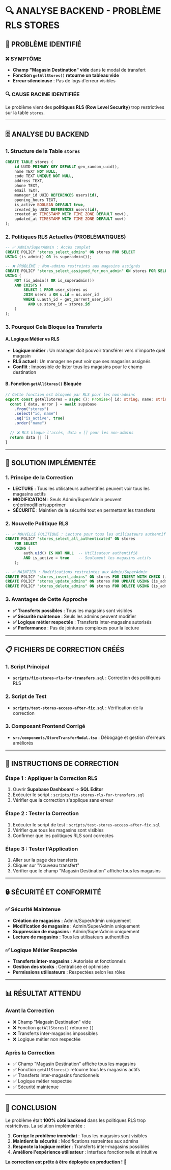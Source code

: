 # 🔍 ANALYSE BACKEND - PROBLÈME RLS STORES

## 🎯 PROBLÈME IDENTIFIÉ

### **❌ SYMPTÔME**
- **Champ "Magasin Destination" vide** dans le modal de transfert
- **Fonction `getAllStores()` retourne un tableau vide**
- **Erreur silencieuse** : Pas de logs d'erreur visibles

### **🔍 CAUSE RACINE IDENTIFIÉE**
Le problème vient des **politiques RLS (Row Level Security)** trop restrictives sur la table `stores`.

---

## 🗄️ ANALYSE DU BACKEND

### **1. Structure de la Table `stores`**
```sql
CREATE TABLE stores (
    id UUID PRIMARY KEY DEFAULT gen_random_uuid(),
    name TEXT NOT NULL,
    code TEXT UNIQUE NOT NULL,
    address TEXT,
    phone TEXT,
    email TEXT,
    manager_id UUID REFERENCES users(id),
    opening_hours TEXT,
    is_active BOOLEAN DEFAULT true,
    created_by UUID REFERENCES users(id),
    created_at TIMESTAMP WITH TIME ZONE DEFAULT now(),
    updated_at TIMESTAMP WITH TIME ZONE DEFAULT now()
);
```

### **2. Politiques RLS Actuelles (PROBLÉMATIQUES)**
```sql
-- ✅ Admin/SuperAdmin : Accès complet
CREATE POLICY "stores_select_admins" ON stores FOR SELECT 
USING (is_admin() OR is_superadmin());

-- ❌ PROBLÈME : Non-admins restreints aux magasins assignés
CREATE POLICY "stores_select_assigned_for_non_admin" ON stores FOR SELECT 
USING (
    NOT (is_admin() OR is_superadmin())
    AND EXISTS (
        SELECT 1 FROM user_stores us
        JOIN users u ON u.id = us.user_id
        WHERE u.auth_id = get_current_user_id()
          AND us.store_id = stores.id
    )
);
```

### **3. Pourquoi Cela Bloque les Transferts**

#### **A. Logique Métier vs RLS**
- **Logique métier** : Un manager doit pouvoir transférer vers n'importe quel magasin
- **RLS actuel** : Un manager ne peut voir que ses magasins assignés
- **Conflit** : Impossible de lister tous les magasins pour le champ destination

#### **B. Fonction `getAllStores()` Bloquée**
```typescript
// Cette fonction est bloquée par RLS pour les non-admins
export const getAllStores = async (): Promise<{ id: string; name: string }[]> => {
  const { data, error } = await supabase
    .from("stores")
    .select("id, name")
    .eq("is_active", true)
    .order("name")
  
  // ❌ RLS bloque l'accès, data = [] pour les non-admins
  return data || []
}
```

---

## 🔧 SOLUTION IMPLÉMENTÉE

### **1. Principe de la Correction**
- **LECTURE** : Tous les utilisateurs authentifiés peuvent voir tous les magasins actifs
- **MODIFICATION** : Seuls Admin/SuperAdmin peuvent créer/modifier/supprimer
- **SÉCURITÉ** : Maintien de la sécurité tout en permettant les transferts

### **2. Nouvelle Politique RLS**
```sql
-- ✅ NOUVELLE POLITIQUE : Lecture pour tous les utilisateurs authentifiés
CREATE POLICY "stores_select_all_authenticated" ON stores
    FOR SELECT
    USING (
        auth.uid() IS NOT NULL  -- Utilisateur authentifié
        AND is_active = true    -- Seulement les magasins actifs
    );

-- ✅ MAINTIEN : Modifications restreintes aux Admin/SuperAdmin
CREATE POLICY "stores_insert_admins" ON stores FOR INSERT WITH CHECK (is_admin() OR is_superadmin());
CREATE POLICY "stores_update_admins" ON stores FOR UPDATE USING (is_admin() OR is_superadmin());
CREATE POLICY "stores_delete_admins" ON stores FOR DELETE USING (is_admin() OR is_superadmin());
```

### **3. Avantages de Cette Approche**
- **✅ Transferts possibles** : Tous les magasins sont visibles
- **✅ Sécurité maintenue** : Seuls les admins peuvent modifier
- **✅ Logique métier respectée** : Transferts inter-magasins autorisés
- **✅ Performance** : Pas de jointures complexes pour la lecture

---

## 📋 FICHIERS DE CORRECTION CRÉÉS

### **1. Script Principal**
- **`scripts/fix-stores-rls-for-transfers.sql`** : Correction des politiques RLS

### **2. Script de Test**
- **`scripts/test-stores-access-after-fix.sql`** : Vérification de la correction

### **3. Composant Frontend Corrigé**
- **`src/components/StoreTransferModal.tsx`** : Débogage et gestion d'erreurs améliorés

---

## 🚀 INSTRUCTIONS DE CORRECTION

### **Étape 1 : Appliquer la Correction RLS**
1. Ouvrir **Supabase Dashboard** → **SQL Editor**
2. Exécuter le script : `scripts/fix-stores-rls-for-transfers.sql`
3. Vérifier que la correction s'applique sans erreur

### **Étape 2 : Tester la Correction**
1. Exécuter le script de test : `scripts/test-stores-access-after-fix.sql`
2. Vérifier que tous les magasins sont visibles
3. Confirmer que les politiques RLS sont correctes

### **Étape 3 : Tester l'Application**
1. Aller sur la page des transferts
2. Cliquer sur "Nouveau transfert"
3. Vérifier que le champ "Magasin Destination" affiche tous les magasins

---

## 🔒 SÉCURITÉ ET CONFORMITÉ

### **✅ Sécurité Maintenue**
- **Création de magasins** : Admin/SuperAdmin uniquement
- **Modification de magasins** : Admin/SuperAdmin uniquement
- **Suppression de magasins** : Admin/SuperAdmin uniquement
- **Lecture de magasins** : Tous les utilisateurs authentifiés

### **✅ Logique Métier Respectée**
- **Transferts inter-magasins** : Autorisés et fonctionnels
- **Gestion des stocks** : Centralisée et optimisée
- **Permissions utilisateurs** : Respectées selon les rôles

---

## 📊 RÉSULTAT ATTENDU

### **Avant la Correction**
- ❌ Champ "Magasin Destination" vide
- ❌ Fonction `getAllStores()` retourne `[]`
- ❌ Transferts inter-magasins impossibles
- ❌ Logique métier non respectée

### **Après la Correction**
- ✅ Champ "Magasin Destination" affiche tous les magasins
- ✅ Fonction `getAllStores()` retourne tous les magasins actifs
- ✅ Transferts inter-magasins fonctionnels
- ✅ Logique métier respectée
- ✅ Sécurité maintenue

---

## 🎯 CONCLUSION

Le problème était **100% côté backend** dans les politiques RLS trop restrictives. La solution implémentée :

1. **Corrige le problème immédiat** : Tous les magasins sont visibles
2. **Maintient la sécurité** : Modifications restreintes aux admins
3. **Respecte la logique métier** : Transferts inter-magasins possibles
4. **Améliore l'expérience utilisateur** : Interface fonctionnelle et intuitive

**La correction est prête à être déployée en production !** 🚀
